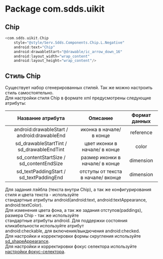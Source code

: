 # Package com.sdds.uikit

## Chip

```kotlin
<com.sdds.uikit.Chip
    style="@style/Serv.Sdds.Components.Chip.L.Negative"
    android:text="Chip"
    android:drawableStart="@drawable/ic_arrow_down_16"
    android:layout_width="wrap_content"
    android:layout_height="wrap_content"/>
```

## Стиль Chip

Существует набор сгенерированных стилей. Так же можно настроить стиль самостоятельно.  
Для настройки стиля Chip в формате xml предусмотрены следующие атрибуты:

|Название атрибута|Описание|Формат данных|
|:-:|:-:|:-:|
|android:drawableStart / android:drawableEnd|иконка в начале/ в конце|reference|
|sd_drawableStartTint / sd_drawableEndTint|цвет иконки в начале/ в конце|color|
|sd_contentStartSize / sd_contentEndSize|размер иконки в начале/ в конце|dimension|
|sd_textPaddingStart / sd_textPaddingEnd|отступы от текста в начале/ вконце|dimension|

Для задания лэйбла (текста внутри Chip), а так же конфигурирования стиля и цвета текста - используйте  
стандартные атрибуты android(android:text, android:textAppearance, android:textColor).  
Для изменения цвета фона, а так же задания отступов(paddings), размера Chip - так же используйте  
стандартные атрибуты android. Для поддержки состояния кликабельности используйте атрибут  
android:checkable, для включения/выкдючения android:checked.  
Для настройки и корректировки формы скругления используйте [sd_shapeAppearance](./ShapeAppearance.md#sd_shapeappearance).  
Для настройки и корректировки фокус селектора используйте [настройки фокус-селектора](./FocusSelectorUsage.md).  
